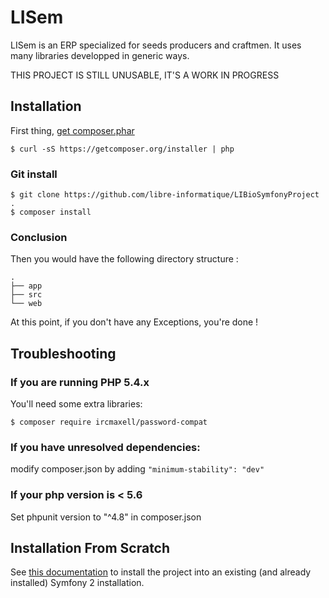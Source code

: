 LISem
===================

LISem is an ERP specialized for seeds producers and craftmen. It uses many libraries developped in generic ways.

THIS PROJECT IS STILL UNUSABLE, IT'S A WORK IN PROGRESS

Installation
------------

First thing, [get composer.phar](https://getcomposer.org/download/)

```
$ curl -sS https://getcomposer.org/installer | php
```

### Git install

```
$ git clone https://github.com/libre-informatique/LIBioSymfonyProject .
$ composer install
```

### Conclusion

Then you would have the following directory structure :

```
.
├── app
├── src
└── web
```

At this point, if you don't have any Exceptions, you're done !

Troubleshooting
---------------

### If you are running PHP 5.4.x

You'll need some extra libraries:

```
$ composer require ircmaxell/password-compat
```

### If you have unresolved dependencies:

modify composer.json by adding ```"minimum-stability": "dev"```

### If your php version is < 5.6

Set phpunit version to "^4.8" in composer.json 

Installation From Scratch
-------------------------
 
See [this documentation](README-FROM-SCRATCH.md) to install the project into an existing (and already installed) Symfony 2 installation.
